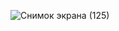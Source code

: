 ![Снимок экрана (125)](https://github.com/danilove123/Automated_warehouse/assets/68416072/9e2149cf-8a83-474c-9e5a-c73aa5c04191)

